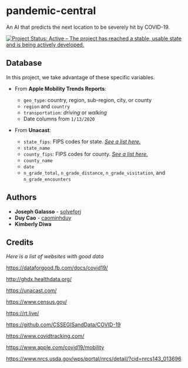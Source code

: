 # pandemic-central
An AI that predicts the next location to be severely hit by COVID-19.

[![Project Status: Active – The project has reached a stable, usable state and is being actively developed.](https://www.repostatus.org/badges/latest/active.svg)](https://www.repostatus.org/#active)

## Database
In this project, we take advantage of these specific variables.

* From **Apple Mobility Trends Reports**:
  - `geo_type`: country, region, sub-region, city, or county
  - `region` and `country`
  - `transportation`: _driving_ or _walking_
  - Date columns from `1/13/2020`


* From **Unacast**:
  - `state_fips`: FIPS codes for state. [_See a list here._](https://www.nrcs.usda.gov/wps/portal/nrcs/detail/?cid=nrcs143_013696)
  - `state_name`
  - `county_fips`: FIPS codes for county. [_See a list here._](https://www.nrcs.usda.gov/wps/portal/nrcs/detail/national/home/?cid=nrcs143_013697)
  - `county_name`
  - `date`
  - `n_grade_total`, `n_grade_distance`, `n_grade_visitation`, and `n_grade_encounters`

## Authors
* **Joseph Galasso** - [solveforj](https://github.com/solveforj/)
* **Duy Cao** - [caominhduy](https://github.com/caominhduy/)
* **Kimberly Diwa**

## Credits
*Here is a list of websites with good data*

https://dataforgood.fb.com/docs/covid19/

http://ghdx.healthdata.org/

https://unacast.com/

https://www.census.gov/

https://rt.live/

https://github.com/CSSEGISandData/COVID-19

https://www.covidtracking.com/

https://www.apple.com/covid19/mobility

https://www.nrcs.usda.gov/wps/portal/nrcs/detail/?cid=nrcs143_013696
